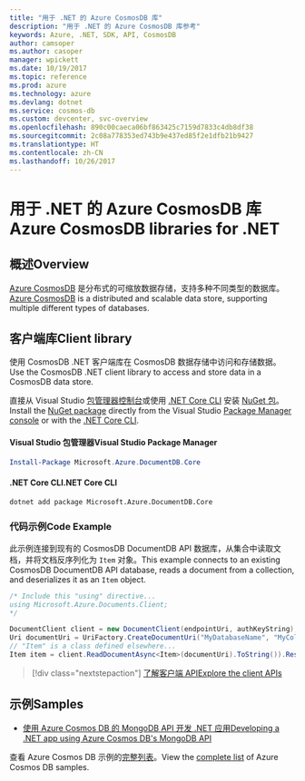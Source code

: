 ```yaml
---
title: "用于 .NET 的 Azure CosmosDB 库"
description: "用于 .NET 的 Azure CosmosDB 库参考"
keywords: Azure, .NET, SDK, API, CosmosDB
author: camsoper
ms.author: casoper
manager: wpickett
ms.date: 10/19/2017
ms.topic: reference
ms.prod: azure
ms.technology: azure
ms.devlang: dotnet
ms.service: cosmos-db
ms.custom: devcenter, svc-overview
ms.openlocfilehash: 890c00caeca06bf863425c7159d7833c4db8df38
ms.sourcegitcommit: 2c08a778353ed743b9e437ed85f2e1dfb21b9427
ms.translationtype: HT
ms.contentlocale: zh-CN
ms.lasthandoff: 10/26/2017
---
```

# <a name="azure-cosmosdb-libraries-for-net"></a><span data-ttu-id="3d1f0-104">用于 .NET 的 Azure CosmosDB 库</span><span class="sxs-lookup"><span data-stu-id="3d1f0-104">Azure CosmosDB libraries for .NET</span></span>

## <a name="overview"></a><span data-ttu-id="3d1f0-105">概述</span><span class="sxs-lookup"><span data-stu-id="3d1f0-105">Overview</span></span>

<span data-ttu-id="3d1f0-106">[Azure CosmosDB](https://docs.microsoft.com/azure/cosmos-db/introduction) 是分布式的可缩放数据存储，支持多种不同类型的数据库。</span><span class="sxs-lookup"><span data-stu-id="3d1f0-106">[Azure CosmosDB](https://docs.microsoft.com/azure/cosmos-db/introduction) is a distributed and scalable data store, supporting multiple different types of databases.</span></span>

## <a name="client-library"></a><span data-ttu-id="3d1f0-107">客户端库</span><span class="sxs-lookup"><span data-stu-id="3d1f0-107">Client library</span></span>

<span data-ttu-id="3d1f0-108">使用 CosmosDB .NET 客户端库在 CosmosDB 数据存储中访问和存储数据。</span><span class="sxs-lookup"><span data-stu-id="3d1f0-108">Use the CosmosDB .NET client library to access and store data in a CosmosDB data store.</span></span>

<span data-ttu-id="3d1f0-109">直接从 Visual Studio [包管理器控制台][PackageManager]或使用 [.NET Core CLI][DotNetCLI] 安装 [NuGet 包](https://www.nuget.org/packages/Microsoft.Azure.DocumentDB.Core)。</span><span class="sxs-lookup"><span data-stu-id="3d1f0-109">Install the [NuGet package](https://www.nuget.org/packages/Microsoft.Azure.DocumentDB.Core) directly from the Visual Studio [Package Manager console][PackageManager] or with the [.NET Core CLI][DotNetCLI].</span></span>

#### <a name="visual-studio-package-manager"></a><span data-ttu-id="3d1f0-110">Visual Studio 包管理器</span><span class="sxs-lookup"><span data-stu-id="3d1f0-110">Visual Studio Package Manager</span></span>

```powershell
Install-Package Microsoft.Azure.DocumentDB.Core
```

#### <a name="net-core-cli"></a><span data-ttu-id="3d1f0-111">.NET Core CLI</span><span class="sxs-lookup"><span data-stu-id="3d1f0-111">.NET Core CLI</span></span>

```bash
dotnet add package Microsoft.Azure.DocumentDB.Core
```

### <a name="code-example"></a><span data-ttu-id="3d1f0-112">代码示例</span><span class="sxs-lookup"><span data-stu-id="3d1f0-112">Code Example</span></span>

<span data-ttu-id="3d1f0-113">此示例连接到现有的 CosmosDB DocumentDB API 数据库，从集合中读取文档，并将文档反序列化为 `Item` 对象。</span><span class="sxs-lookup"><span data-stu-id="3d1f0-113">This example connects to an existing CosmosDB DocumentDB API database, reads a document from a collection, and deserializes it as an `Item` object.</span></span>

```csharp
/* Include this "using" directive...
using Microsoft.Azure.Documents.Client;
*/

DocumentClient client = new DocumentClient(endpointUri, authKeyString);
Uri documentUri = UriFactory.CreateDocumentUri("MyDatabaseName", "MyCollectionName", "DocumentId");
// "Item" is a class defined elsewhere...
Item item = client.ReadDocumentAsync<Item>(documentUri).ToString()).Result;
```

> [!div class="nextstepaction"]
> [<span data-ttu-id="3d1f0-114">了解客户端 API</span><span class="sxs-lookup"><span data-stu-id="3d1f0-114">Explore the client APIs</span></span>](/dotnet/api/overview/azure/cosmosdb/client)

## <a name="samples"></a><span data-ttu-id="3d1f0-115">示例</span><span class="sxs-lookup"><span data-stu-id="3d1f0-115">Samples</span></span>

* [<span data-ttu-id="3d1f0-116">使用 Azure Cosmos DB 的 MongoDB API 开发 .NET 应用</span><span class="sxs-lookup"><span data-stu-id="3d1f0-116">Developing a .NET app using Azure Cosmos DB's MongoDB API</span></span>](https://azure.microsoft.com/en-us/resources/samples/azure-cosmos-db-mongodb-dotnet-getting-started/)

<span data-ttu-id="3d1f0-117">查看 Azure Cosmos DB 示例的[完整列表](https://azure.microsoft.com/en-us/resources/samples/?platform=dotnet&term=cosmosdb)。</span><span class="sxs-lookup"><span data-stu-id="3d1f0-117">View the [complete list](https://azure.microsoft.com/en-us/resources/samples/?platform=dotnet&term=cosmosdb) of Azure Cosmos DB samples.</span></span>

[PackageManager]: https://docs.microsoft.com/nuget/tools/package-manager-console
[DotNetCLI]: https://docs.microsoft.com/dotnet/core/tools/dotnet-add-package
